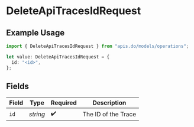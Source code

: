 # DeleteApiTracesIdRequest

## Example Usage

```typescript
import { DeleteApiTracesIdRequest } from "apis.do/models/operations";

let value: DeleteApiTracesIdRequest = {
  id: "<id>",
};
```

## Fields

| Field               | Type                | Required            | Description         |
| ------------------- | ------------------- | ------------------- | ------------------- |
| `id`                | *string*            | :heavy_check_mark:  | The ID of the Trace |